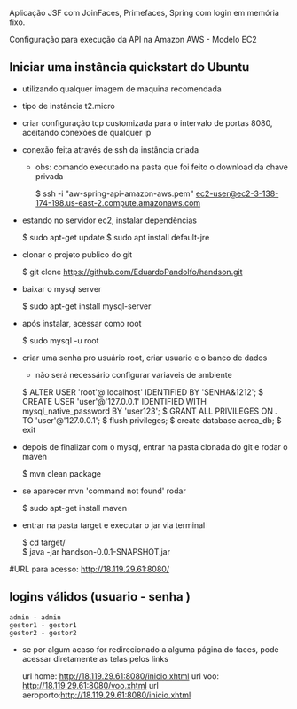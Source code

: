 Aplicação JSF com JoinFaces, Primefaces, Spring com login em memória fixo.

Configuração para execução da API na Amazon AWS - Modelo EC2

## Iniciar uma instância quickstart do Ubuntu

- utilizando qualquer imagem de maquina recomendada
- tipo de instância t2.micro
- criar configuração tcp customizada para o intervalo de portas 8080, aceitando conexões de qualquer ip 
- conexão feita através de ssh da instância criada 
  * obs: comando executado na pasta que foi feito o download da chave privada
    

    $  ssh -i "aw-spring-api-amazon-aws.pem" ec2-user@ec2-3-138-174-198.us-east-2.compute.amazonaws.com
	 
	
- estando no servidor ec2, instalar dependências


    $ sudo apt-get update
	$ sudo apt install default-jre
  
- clonar o projeto publico do git
	

	$ git clone https://github.com/EduardoPandolfo/handson.git

	
- baixar o mysql server
	

	$ sudo apt-get install mysql-server

- após instalar, acessar como root
	

	$ sudo mysql -u root

	
- criar uma senha pro usuário root, criar usuario e o banco de dados
    * não será necessário configurar variaveis de ambiente
	

	$ ALTER USER 'root'@'localhost' IDENTIFIED BY 'SENHA&1212';
	$ CREATE USER 'user'@'127.0.0.1' IDENTIFIED WITH mysql_native_password BY 'user123';
	$ GRANT ALL PRIVILEGES ON *.* TO 'user'@'127.0.0.1';
	$ flush privileges;
	$ create database aerea_db;
	$ exit
	
	
- depois de finalizar com o mysql, entrar na pasta clonada do git e rodar o maven
	

	$ mvn clean package
	
- se aparecer mvn 'command not found' rodar 
  

    $ sudo apt-get install maven

	
- entrar na pasta target e executar o jar via terminal 
	

	$ cd target/	
	$ java -jar handson-0.0.1-SNAPSHOT.jar


#URL para acesso: http://18.119.29.61:8080/
	
## logins válidos (usuario - senha ) 

    admin - admin 
	gestor1 - gestor1
	gestor2 - gestor2
						
 - se por algum acaso for redirecionado a alguma página do faces, pode acessar diretamente as telas pelos links
   

	url home: http://18.119.29.61:8080/inicio.xhtml
	url voo: http://18.119.29.61:8080/voo.xhtml
	url aeroporto:http://18.119.29.61:8080/inicio.xhtml